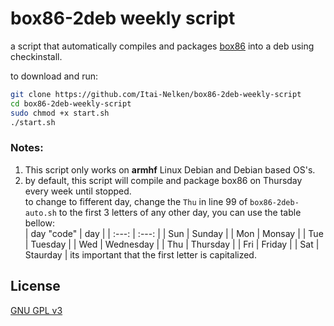 # box86-2deb weekly script
 a script that automatically compiles and packages [box86](https://github.com/ptitSeb/box86) into a deb using checkinstall.

to download and run:
```bash
git clone https://github.com/Itai-Nelken/box86-2deb-weekly-script
cd box86-2deb-weekly-script
sudo chmod +x start.sh
./start.sh
```
### Notes:
1) This script only works on **armhf** Linux Debian and Debian based OS's.
2) by default, this script will compile and package box86 on Thursday every week until stopped.<br>to change to fifferent day, change the `Thu` in line 99 of `box86-2deb-auto.sh` to the first 3 letters of any other day, you can use the table bellow:<br>
| day "code" | day       |
|  :---:     | :---:     |
| Sun        | Sunday    |
| Mon        | Monsay    |
| Tue        | Tuesday   |
| Wed        | Wednesday |
| Thu        | Thursday  |
| Fri        | Friday    |
| Sat        | Staurday  |
its important that the first letter is capitalized.


## License
[GNU GPL v3](https://github.com/Itai-Nelken/box86-2deb-weekly-script/blob/main/LICENSE)
